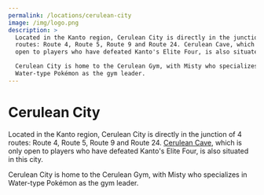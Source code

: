 ```yaml
---
permalink: /locations/cerulean-city
image: /img/logo.png
description: >
  Located in the Kanto region, Cerulean City is directly in the junction of 4
  routes: Route 4, Route 5, Route 9 and Route 24. Cerulean Cave, which is only
  open to players who have defeated Kanto's Elite Four, is also situated in this city.

  Cerulean City is home to the Cerulean Gym, with Misty who specializes in
  Water-type Pokémon as the gym leader.
---
```


# Cerulean City

Located in the Kanto region, Cerulean City is directly in the junction of 4
routes: Route 4, Route 5, Route 9 and Route 24.
[Cerulean Cave](/locations/cerulean-cave), which is only open to players who
have defeated Kanto's Elite Four, is also situated in this city.

Cerulean City is home to the Cerulean Gym, with Misty who specializes in
Water-type Pokémon as the gym leader.
